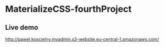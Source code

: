 # MaterializeCSS-fourthProject

## Live demo 
http://pawel.koscielny.myadmin.s3-website.eu-central-1.amazonaws.com/
